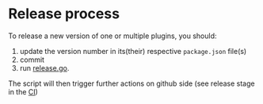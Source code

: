 # Release process

To release a new version of one or multiple plugins, you should:
1. update the version number in its(their) respective `package.json` file(s)
2. commit
3. run [release.go](./scripts/release/release.go).

The script will then trigger further actions on github side (see release stage in the [CI](./.github/workflows/ci.yml))

